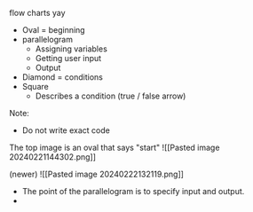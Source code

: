 flow charts yay
* Oval = beginning
* parallelogram
	* Assigning variables
	* Getting user input
	* Output
* Diamond = conditions
* Square 
	* Describes a condition (true / false arrow)


Note:
* Do not write exact code



The top image is an oval that says "start"
![[Pasted image 20240221144302.png]]

(newer)
![[Pasted image 20240222132119.png]]

- The point of the parallelogram is to specify input and output. 
- 